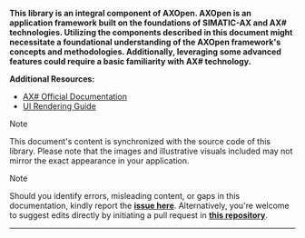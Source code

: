 **This library is an integral component of AXOpen. AXOpen is an application framework built on the foundations of SIMATIC-AX and AX# technologies. Utilizing the components described in this document might necessitate a foundational understanding of the AXOpen framework's concepts and methodologies. Additionally, leveraging some advanced features could require a basic familiarity with AX# technology.**

**Additional Resources:**

* [AX# Official Documentation](https://ix-ax.github.io/axsharp/)
* [UI Rendering Guide](../rendering/intro.md)

> [!NOTE]
> This document's content is synchronized with the source code of this library. Please note that the images and illustrative visuals included may not mirror the exact appearance in your application.

> [!NOTE]
> Should you identify errors, misleading content, or gaps in this documentation, kindly report the **[issue here](https://github.com/ix-ax/AXOpen/issues/new?assignees=&labels=documentation&projects=&template=documentation.md&title=)**. Alternatively, you're welcome to suggest edits directly by initiating a pull request in **[this repository](https://github.com/ix-ax/AXOpen)**.

---